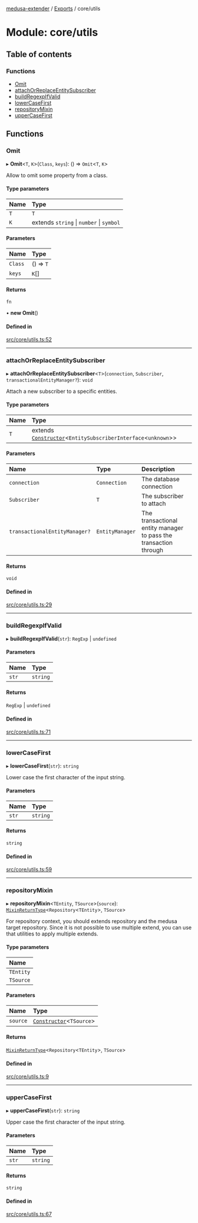 [medusa-extender](../README.md) / [Exports](../modules.md) / core/utils

# Module: core/utils

## Table of contents

### Functions

- [Omit](core_utils.md#omit)
- [attachOrReplaceEntitySubscriber](core_utils.md#attachorreplaceentitysubscriber)
- [buildRegexpIfValid](core_utils.md#buildregexpifvalid)
- [lowerCaseFirst](core_utils.md#lowercasefirst)
- [repositoryMixin](core_utils.md#repositorymixin)
- [upperCaseFirst](core_utils.md#uppercasefirst)

## Functions

### Omit

▸ **Omit**<`T`, `K`\>(`Class`, `keys`): () => `Omit`<`T`, `K`\>

Allow to omit some property from a class.

#### Type parameters

| Name | Type |
| :------ | :------ |
| `T` | `T` |
| `K` | extends `string` \| `number` \| `symbol` |

#### Parameters

| Name | Type |
| :------ | :------ |
| `Class` | () => `T` |
| `keys` | `K`[] |

#### Returns

`fn`

• **new Omit**()

#### Defined in

[src/core/utils.ts:52](https://github.com/adrien2p/medusa-extender/blob/f27eb84/src/core/utils.ts#L52)

___

### attachOrReplaceEntitySubscriber

▸ **attachOrReplaceEntitySubscriber**<`T`\>(`connection`, `Subscriber`, `transactionalEntityManager?`): `void`

Attach a new subscriber to a specific entities.

#### Type parameters

| Name | Type |
| :------ | :------ |
| `T` | extends [`Constructor`](core_types.md#constructor)<`EntitySubscriberInterface`<`unknown`\>\> |

#### Parameters

| Name | Type | Description |
| :------ | :------ | :------ |
| `connection` | `Connection` | The database connection |
| `Subscriber` | `T` | The subscriber to attach |
| `transactionalEntityManager?` | `EntityManager` | The transactional entity manager to pass the transaction through |

#### Returns

`void`

#### Defined in

[src/core/utils.ts:29](https://github.com/adrien2p/medusa-extender/blob/f27eb84/src/core/utils.ts#L29)

___

### buildRegexpIfValid

▸ **buildRegexpIfValid**(`str`): `RegExp` \| `undefined`

#### Parameters

| Name | Type |
| :------ | :------ |
| `str` | `string` |

#### Returns

`RegExp` \| `undefined`

#### Defined in

[src/core/utils.ts:71](https://github.com/adrien2p/medusa-extender/blob/f27eb84/src/core/utils.ts#L71)

___

### lowerCaseFirst

▸ **lowerCaseFirst**(`str`): `string`

Lower case the first character of the input string.

#### Parameters

| Name | Type |
| :------ | :------ |
| `str` | `string` |

#### Returns

`string`

#### Defined in

[src/core/utils.ts:59](https://github.com/adrien2p/medusa-extender/blob/f27eb84/src/core/utils.ts#L59)

___

### repositoryMixin

▸ **repositoryMixin**<`TEntity`, `TSource`\>(`source`): [`MixinReturnType`](core_types.md#mixinreturntype)<`Repository`<`TEntity`\>, `TSource`\>

For repository context, you should extends repository and the medusa target repository.
Since it is not possible to use multiple extend, you can use that utilities to apply multiple extends.

#### Type parameters

| Name |
| :------ |
| `TEntity` |
| `TSource` |

#### Parameters

| Name | Type |
| :------ | :------ |
| `source` | [`Constructor`](core_types.md#constructor)<`TSource`\> |

#### Returns

[`MixinReturnType`](core_types.md#mixinreturntype)<`Repository`<`TEntity`\>, `TSource`\>

#### Defined in

[src/core/utils.ts:9](https://github.com/adrien2p/medusa-extender/blob/f27eb84/src/core/utils.ts#L9)

___

### upperCaseFirst

▸ **upperCaseFirst**(`str`): `string`

Upper case the first character of the input string.

#### Parameters

| Name | Type |
| :------ | :------ |
| `str` | `string` |

#### Returns

`string`

#### Defined in

[src/core/utils.ts:67](https://github.com/adrien2p/medusa-extender/blob/f27eb84/src/core/utils.ts#L67)
